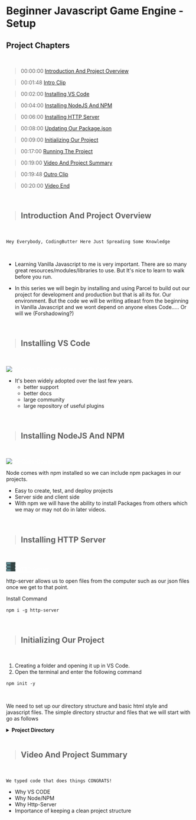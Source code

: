 # Beginner Javascript Game Engine - Setup

## Project Chapters

<br/>

> 00:00:00 [Introduction And Project Overview](#introduction-and-project-overview)

> 00:01:48 [Intro Clip]()

> 00:02:00 [Installing VS Code](#installing-vs-code)

> 00:04:00 [Installing NodeJS And NPM](#installing-nodejs-and-npm)

> 00:06:00 [Installing HTTP Server](#installing-http-server)

> 00:08:00 [Updating Our Package.json](#updating-our-package.json)

> 00:09:00 [Initializing Our Project](#initializing-our-project)

> 00:17:00 [Running The Project](#running-the-project)

> 00:19:00 [Video And Project Summary](#video-and-project-summary)

> 00:19:48 [Outro Clip]()

> 00:20:00 [Video End]()

</br>

> ## Introduction And Project Overview

</br>

    Hey Everybody, CodingButter Here Just Spreading Some Knowledge

</br>

- Learning Vanilla Javascript to me is very important. There are so many great resources/modules/libraries to use. But It's nice to learn to walk before you run.

- In this series we will begin by installing and using Parcel to build out our project for development and production but that is all its for. Our environment. But the code we will be writing atleast from the beginning in Vanilla Javascript and we wont depend on anyone elses Code..... Or will we (Forshadowing?)

</br>

> ## Installing VS Code

</br>

<a style="color:white" href="https://code.visualstudio.com/download"><img src="https://upload.wikimedia.org/wikipedia/commons/9/9a/Visual_Studio_Code_1.35_icon.svg" alt="VS-Code-Download" width="25"> Visual Studio Code</a>

- It's been widely adopted over the last few years.
  - better support
  - better docs
  - large community
  - large repository of useful plugins

</br>

> ## Installing NodeJS And NPM

</br>

<a style="color:white" href="https://nodejs.org/en/download/"><img src="https://cdn.worldvectorlogo.com/logos/nodejs.svg" alt="VS-Code-Download" width="100"></a>

Node comes with npm installed so we can include npm packages in our projects.

- Easy to create, test, and deploy projects
- Server side and client side
- With npm we will have the ability to install Packages from others which we may or may not do in later videos.

</br>

> ## Installing HTTP Server

</br>

<a style="color:white" href="https://www.npmjs.com/package/http-server"><img src="/Resources/data-server.png" alt="Http-Server" width="25"> HTTP-Server</a>

http-server allows us to open files from the computer such as our json files once we get to that point.

Install Command

    npm i -g http-server


</br>

> ## Initializing Our Project

</br>

1. Creating a folder and opening it up in VS Code.
2. Open the terminal and enter the following command

```
npm init -y
```

<br>

We need to set up our directory structure and basic html style and javascript files. The simple directory structur and files that we will start with go as follows

<details>
<summary>
<b>
Project Directory
</b>
</summary>

<details>
<summary>package.js</summary>

```json
{
  "name": "gev01",
  "version": "1.0.0",
  "description": "",
  "main": "index.js",
  "scripts": {
    "start":"http-server ./"
  },
  "author": "",
  "license": "ISC"
}

</deails>
<details><summary>index.html</summary>
      
```html
<html>
    <head>
        <title>Javascript Game Engine</title>
        <link rel="stylesheet" href="src/style.css"/>
    </head>
    <body>
        <script type="module" src="src/app.js"></script>
    </body>
</html>
```

</details>

<details><summary><b>src</b></summary>

<details><summary>app.js</summary>

```js
const app = document.createElement("div")
app.id = "app"
document.body.appendChild(app)
```

</details>
<details><summary>style.css</summary>

```css
html,
body {
  margin: 0;
  padding: 0;
}
body {
  display: flex;
  align-items: center;
  justify-content: center;
  background: #666;
}
#app {
  background: white;
  width: 50%;
  height: 50%;
}
```

</details>
</details>
</details>

<br>

> ## Video And Project Summary

</br>

    We typed code that does things CONGRATS!

- Why VS CODE
- Why Node/NPM
- Why Http-Server
- Importance of keeping a clean project structure

